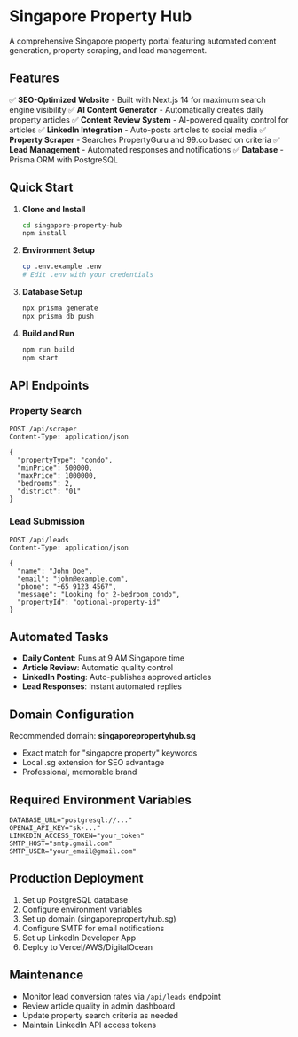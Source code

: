 # Singapore Property Hub

A comprehensive Singapore property portal featuring automated content generation, property scraping, and lead management.

<!-- Reliable Image System deployed on 2025-01-09 - Force deployment to clear cache -->

## Features

✅ **SEO-Optimized Website** - Built with Next.js 14 for maximum search engine visibility
✅ **AI Content Generator** - Automatically creates daily property articles
✅ **Content Review System** - AI-powered quality control for articles
✅ **LinkedIn Integration** - Auto-posts articles to social media
✅ **Property Scraper** - Searches PropertyGuru and 99.co based on criteria
✅ **Lead Management** - Automated responses and notifications
✅ **Database** - Prisma ORM with PostgreSQL

## Quick Start

1. **Clone and Install**
   ```bash
   cd singapore-property-hub
   npm install
   ```

2. **Environment Setup**
   ```bash
   cp .env.example .env
   # Edit .env with your credentials
   ```

3. **Database Setup**
   ```bash
   npx prisma generate
   npx prisma db push
   ```

4. **Build and Run**
   ```bash
   npm run build
   npm start
   ```

## API Endpoints

### Property Search
```
POST /api/scraper
Content-Type: application/json

{
  "propertyType": "condo",
  "minPrice": 500000,
  "maxPrice": 1000000,
  "bedrooms": 2,
  "district": "01"
}
```

### Lead Submission
```
POST /api/leads
Content-Type: application/json

{
  "name": "John Doe",
  "email": "john@example.com",
  "phone": "+65 9123 4567",
  "message": "Looking for 2-bedroom condo",
  "propertyId": "optional-property-id"
}
```

## Automated Tasks

- **Daily Content**: Runs at 9 AM Singapore time
- **Article Review**: Automatic quality control
- **LinkedIn Posting**: Auto-publishes approved articles
- **Lead Responses**: Instant automated replies

## Domain Configuration

Recommended domain: **singaporepropertyhub.sg**
- Exact match for "singapore property" keywords
- Local .sg extension for SEO advantage
- Professional, memorable brand

## Required Environment Variables

```env
DATABASE_URL="postgresql://..."
OPENAI_API_KEY="sk-..."
LINKEDIN_ACCESS_TOKEN="your_token"
SMTP_HOST="smtp.gmail.com"
SMTP_USER="your_email@gmail.com"
```

## Production Deployment

1. Set up PostgreSQL database
2. Configure environment variables
3. Set up domain (singaporepropertyhub.sg)
4. Configure SMTP for email notifications
5. Set up LinkedIn Developer App
6. Deploy to Vercel/AWS/DigitalOcean

## Maintenance

- Monitor lead conversion rates via `/api/leads` endpoint
- Review article quality in admin dashboard
- Update property search criteria as needed
- Maintain LinkedIn API access tokens